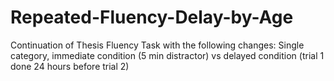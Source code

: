# Repeated-Fluency-Delay-by-Age
Continuation of Thesis Fluency Task with the following changes: Single category, immediate condition (5 min distractor) vs delayed condition (trial 1 done 24 hours before trial 2) 
